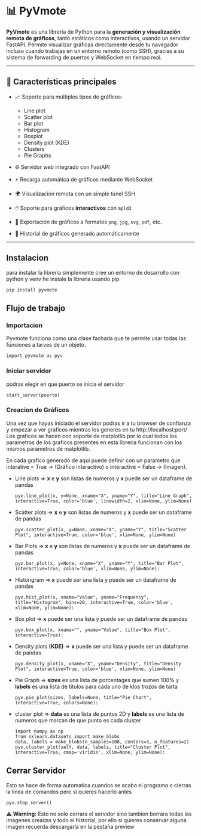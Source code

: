 # 📊 PyVmote

**PyVmote** es una librería de Python para la **generación y visualización remota de gráficos**, tanto estáticos como interactivos, usando un servidor FastAPI. Permite visualizar gráficas directamente desde tu navegador incluso cuando trabajas en un entorno remoto (como SSH), gracias a su sistema de forwarding de puertos y WebSocket en tiempo real.

---

## 🚀 Características principales

- 📈 Soporte para múltiples tipos de gráficos:
  - Line plot
  - Scatter plot
  - Bar plot
  - Histogram
  - Boxplot
  - Density plot (KDE)
  - Clusters
  - Pie Graphs

- 🌐 Servidor web integrado con FastAPI
- ⚡ Recarga automática de gráficos mediante WebSocket
- 🌍 Visualización remota con un simple túnel SSH
- 🖱️ Soporte para gráficos **interactivos** con `mpld3`
- 📸 Exportación de gráficos a formatos `png`, `jpg`, `svg`, `pdf`, etc.
- 🧠 Historial de gráficos generado automáticamente

---

## Instalacion
para instalar la libreria simplemente cree un entorno de desarrollo con python y venv he instale la libreria usando pip
```
pip install pyvmote
```

## Flujo de trabajo
### Importacion
Pyvmote funciona como una clase fachada que te permite usar todas las funciones a tarves de un objeto. 
```
import pyvmote as pyv
```

### Iniciar servidor
podras elegir en que puerto se inicia el servidor
```
start_server(puerto)
```

### Creacion de Gráficos
Una vez que hayas iniciado el servidor podras ir a tu browser de confianza y empezar a ver graficos mientras los generes en tu http://localhost:port/
Los graficos se hacen con soporte de matplotlib por lo cual todos los parametros de los graficos presentes en esta libreria funcionan con los mismos parametros de matplotlib.

En cada grafico generado de aqui puede definir con un parametro que interative = True -> (Gráfico interactivo) o interactive = False -> (Imagen).

- Line plots ⇒ **x** e **y** son listas de numeros y **x** puede ser un dataframe de pandas
  ```
  pyv.line_plot(x, y=None, xname="X", yname="Y", title="Line Graph", interactive=True, color='blue', linewidth=2, xlim=None, ylim=None)
  ```

- Scatter plots ⇒ **x** e **y** son listas de numeros y **x** puede ser un dataframe de pandas
  ```
  pyv.scatter_plot(x, y=None, xname="X", yname="Y", title="Scatter Plot", interactive=True, color='blue', xlim=None, ylim=None)
  ```

- Bar Plots ⇒ **x** e **y** son listas de numeros y **x** puede ser un dataframe de pandas
  ```
  pyv.bar_plot(x, y=None, xname="X", yname="Y", title="Bar Plot", interactive=True, color='blue', xlim=None, ylim=None):
  ```

- Historigram ⇒ **x** puede ser una lista y puede ser un dataframe de pandas
  ```
  pyv.hist_plot(x, xname="Value", yname="Frequency", title="Histogram", bins=20, interactive=True, color='blue', xlim=None, ylim=None):
  ```

- Box plot ⇒ **x** puede ser una lista y puede ser un dataframe de pandas
  ```
  pyv.box_plot(x, xname="", yname="Value", title="Box Plot", interactive=True):
  ```

- Density plots **(KDE)** ⇒ **x** puede ser una lista y puede ser un dataframe de pandas
  ```
  pyv.density_plot(x, xname="X", yname="Density", title="Density Plot", interactive=True, color='blue', xlim=None, ylim=None)
  ```

- Pie Graph ⇒ **sizes** es una lista de porcentages que sumen 100% y **labels** es una lista de titulos para cada uno de klos trozos de tarta
  ```
  pyv.pie_plot(sizes, labels=None, title="Pie Chart", interactive=True, colors=None):
  ```

- cluster plot ⇒ **data** es una lista de puntos 2D y **labels** es una lista de numeros que marcan de que punto es cada cluster
  ```
  import numpy as np
  from sklearn.datasets import make_blobs
  data, labels = make_blobs(n_samples=100, centers=3, n_features=2)
  pyv.cluster_plot(self, data, labels, title="Cluster Plot", interactive=True, cmap='viridis', xlim=None, ylim=None):
  ```

## Cerrar Servidor
Esto se hace de forma automatica cuandos se acaba el programa o cierras la linea de comandos pero si quieres hacerlo antes
```
pyv.stop_server()
```
⚠️ **Warning:** Esto no solo cerrara el servidor sino tambien borrara todas las imagenes creadas y todo el historial, por ello si quieres conservar alguna imagen recuerda descargarla en la pestaña preview